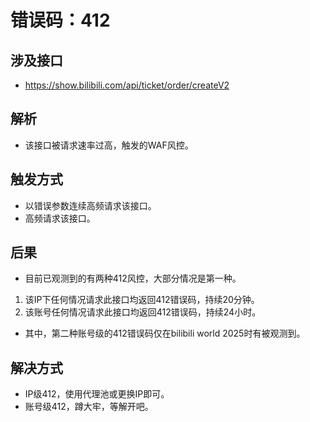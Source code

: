 # 错误码：412

## 涉及接口
- https://show.bilibili.com/api/ticket/order/createV2

## 解析
- 该接口被请求速率过高，触发的WAF风控。

## 触发方式
- 以错误参数连续高频请求该接口。
- 高频请求该接口。

## 后果
- 目前已观测到的有两种412风控，大部分情况是第一种。
1. 该IP下任何情况请求此接口均返回412错误码，持续20分钟。
2. 该账号任何情况请求此接口均返回412错误码，持续24小时。
- 其中，第二种账号级的412错误码仅在bilibili world 2025时有被观测到。

## 解决方式
- IP级412，使用代理池或更换IP即可。
- 账号级412，蹲大牢，等解开吧。